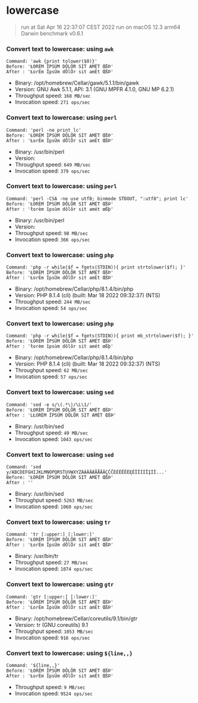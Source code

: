 # lowercase
 
> run at Sat Apr 16 22:37:07 CEST 2022
> run on macOS 12.3 arm64 Darwin
> benchmark v0.6.1
 
### Convert text to lowercase: using `awk`
```
Command: 'awk {print tolower($0)}'
Before: 'ŁORÈM ÎPSÙM DÔLÕR SIT AMÉT ŒßÞ'
After : 'ŁorÈm ÎpsÙm dÔlÕr sit amÉt ŒßÞ'
```
* Binary: /opt/homebrew/Cellar/gawk/5.1.1/bin/gawk
* Version: GNU Awk 5.1.1, API: 3.1 (GNU MPFR 4.1.0, GNU MP 6.2.1)
* Throughput speed: `168 MB/sec`
* Invocation speed: `271 ops/sec`

### Convert text to lowercase: using `perl`
```
Command: 'perl -ne print lc'
Before: 'ŁORÈM ÎPSÙM DÔLÕR SIT AMÉT ŒßÞ'
After : 'ŁorÈm ÎpsÙm dÔlÕr sit amÉt ŒßÞ'
```
* Binary: /usr/bin/perl
* Version: 
* Throughput speed: `649 MB/sec`
* Invocation speed: `379 ops/sec`

### Convert text to lowercase: using `perl`
```
Command: 'perl -CSA -ne use utf8; binmode STDOUT, ":utf8"; print lc'
Before: 'ŁORÈM ÎPSÙM DÔLÕR SIT AMÉT ŒßÞ'
After : 'łorèm îpsùm dôlõr sit amét œßþ'
```
* Binary: /usr/bin/perl
* Version: 
* Throughput speed: `98 MB/sec`
* Invocation speed: `366 ops/sec`

### Convert text to lowercase: using `php`
```
Command: 'php -r while($f = fgets(STDIN)){ print strtolower($f); }'
Before: 'ŁORÈM ÎPSÙM DÔLÕR SIT AMÉT ŒßÞ'
After : 'ŁorÈm ÎpsÙm dÔlÕr sit amÉt ŒßÞ'
```
* Binary: /opt/homebrew/Cellar/php/8.1.4/bin/php
* Version: PHP 8.1.4 (cli) (built: Mar 18 2022 09:32:37) (NTS)
* Throughput speed: `244 MB/sec`
* Invocation speed: `54 ops/sec`

### Convert text to lowercase: using `php`
```
Command: 'php -r while($f = fgets(STDIN)){ print mb_strtolower($f); }'
Before: 'ŁORÈM ÎPSÙM DÔLÕR SIT AMÉT ŒßÞ'
After : 'łorèm îpsùm dôlõr sit amét œßþ'
```
* Binary: /opt/homebrew/Cellar/php/8.1.4/bin/php
* Version: PHP 8.1.4 (cli) (built: Mar 18 2022 09:32:37) (NTS)
* Throughput speed: `62 MB/sec`
* Invocation speed: `57 ops/sec`

### Convert text to lowercase: using `sed`
```
Command: 'sed -e s/\(.*\)/\L\1/'
Before: 'ŁORÈM ÎPSÙM DÔLÕR SIT AMÉT ŒßÞ'
After : 'LŁORÈM ÎPSÙM DÔLÕR SIT AMÉT ŒßÞ'
```
* Binary: /usr/bin/sed
* Throughput speed: `49 MB/sec`
* Invocation speed: `1043 ops/sec`

### Convert text to lowercase: using `sed`
```
Command: 'sed y/ABCDEFGHIJKLMNOPQRSTUVWXYZÀÁÂÄÆÃÅĀǍÇĆČÈÉÊËĒĖĘĚÎÏÍÍĪĮÌǏ...'
Before: 'ŁORÈM ÎPSÙM DÔLÕR SIT AMÉT ŒßÞ'
After : ''
```
* Binary: /usr/bin/sed
* Throughput speed: `5263 MB/sec`
* Invocation speed: `1060 ops/sec`

### Convert text to lowercase: using `tr`
```
Command: 'tr [:upper:] [:lower:]'
Before: 'ŁORÈM ÎPSÙM DÔLÕR SIT AMÉT ŒßÞ'
After : 'ŁorÈm ÎpsÙm dÔlÕr sit amÉt ŒßÞ'
```
* Binary: /usr/bin/tr
* Throughput speed: `27 MB/sec`
* Invocation speed: `1074 ops/sec`

### Convert text to lowercase: using `gtr`
```
Command: 'gtr [:upper:] [:lower:]'
Before: 'ŁORÈM ÎPSÙM DÔLÕR SIT AMÉT ŒßÞ'
After : 'ŁorÈm ÎpsÙm dÔlÕr sit amÉt ŒßÞ'
```
* Binary: /opt/homebrew/Cellar/coreutils/9.1/bin/gtr
* Version: tr (GNU coreutils) 9.1
* Throughput speed: `1053 MB/sec`
* Invocation speed: `916 ops/sec`

### Convert text to lowercase: using `${line,,}`
```
Command: '${line,,}'
Before: 'ŁORÈM ÎPSÙM DÔLÕR SIT AMÉT ŒßÞ'
After : 'ŁorÈm ÎpsÙm dÔlÕr sit amÉt ŒßÞ'
```
* Throughput speed: `9 MB/sec`
* Invocation speed: `9524 ops/sec`

